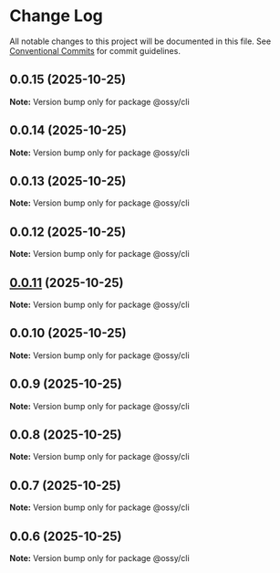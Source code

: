 # Change Log

All notable changes to this project will be documented in this file.
See [Conventional Commits](https://conventionalcommits.org) for commit guidelines.

## 0.0.15 (2025-10-25)

**Note:** Version bump only for package @ossy/cli





## 0.0.14 (2025-10-25)

**Note:** Version bump only for package @ossy/cli





## 0.0.13 (2025-10-25)

**Note:** Version bump only for package @ossy/cli





## 0.0.12 (2025-10-25)

**Note:** Version bump only for package @ossy/cli





## [0.0.11](https://github.com/ossy-se/packages/compare/@ossy/cli@0.0.10...@ossy/cli@0.0.11) (2025-10-25)

**Note:** Version bump only for package @ossy/cli





## 0.0.10 (2025-10-25)

**Note:** Version bump only for package @ossy/cli





## 0.0.9 (2025-10-25)

**Note:** Version bump only for package @ossy/cli





## 0.0.8 (2025-10-25)

**Note:** Version bump only for package @ossy/cli





## 0.0.7 (2025-10-25)

**Note:** Version bump only for package @ossy/cli





## 0.0.6 (2025-10-25)

**Note:** Version bump only for package @ossy/cli
